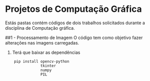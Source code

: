 # Projetos de Computação Gráfica

Estás pastas contém códigos de dois trabalhos solicitados durante a disciplina de Computação gráfica.

##1 - Processamento de Imagem
O código tem como objetivo fazer alterações nas imagens carregadas.
1. Terá que baixar as dependências
```
    pip install opencv-python
                tkinter
                numpy
                PIL

